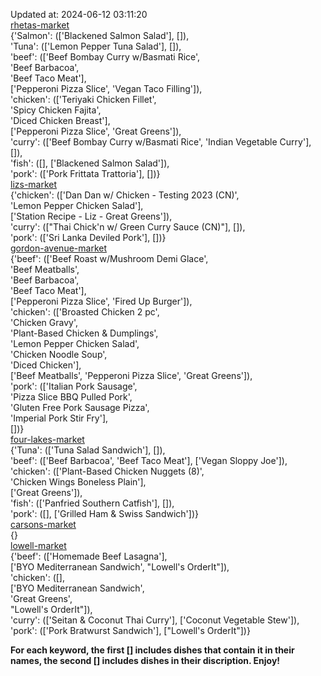 Updated at: 2024-06-12 03:11:20  
[rhetas-market](https://wisc-housingdining.nutrislice.com/menu/rhetas-market/lunch/2024-06-12)  
{'Salmon': (['Blackened Salmon Salad'], []),  
 'Tuna': (['Lemon Pepper Tuna Salad'], []),  
 'beef': (['Beef Bombay Curry w/Basmati Rice',  
           'Beef Barbacoa',  
           'Beef Taco Meat'],  
          ['Pepperoni Pizza Slice', 'Vegan Taco Filling']),  
 'chicken': (['Teriyaki Chicken Fillet',  
              'Spicy Chicken Fajita',  
              'Diced Chicken Breast'],  
             ['Pepperoni Pizza Slice', 'Great Greens']),  
 'curry': (['Beef Bombay Curry w/Basmati Rice', 'Indian Vegetable Curry'], []),  
 'fish': ([], ['Blackened Salmon Salad']),  
 'pork': (['Pork Frittata Trattoria'], [])}  
[lizs-market](https://wisc-housingdining.nutrislice.com/menu/lizs-market/lunch/2024-06-12)  
{'chicken': (['Dan Dan w/ Chicken - Testing 2023 (CN)',  
              'Lemon Pepper Chicken Salad'],  
             ['Station Recipe - Liz - Great Greens']),  
 'curry': (["Thai Chick'n w/ Green Curry Sauce (CN)"], []),  
 'pork': (['Sri Lanka Deviled Pork'], [])}  
[gordon-avenue-market](https://wisc-housingdining.nutrislice.com/menu/gordon-avenue-market/lunch/2024-06-12)  
{'beef': (['Beef Roast w/Mushroom Demi Glace',  
           'Beef Meatballs',  
           'Beef Barbacoa',  
           'Beef Taco Meat'],  
          ['Pepperoni Pizza Slice', 'Fired Up Burger']),  
 'chicken': (['Broasted Chicken 2 pc',  
              'Chicken Gravy',  
              'Plant-Based Chicken & Dumplings',  
              'Lemon Pepper Chicken Salad',  
              'Chicken Noodle Soup',  
              'Diced Chicken'],  
             ['Beef Meatballs', 'Pepperoni Pizza Slice', 'Great Greens']),  
 'pork': (['Italian Pork Sausage',  
           'Pizza Slice BBQ Pulled Pork',  
           'Gluten Free Pork Sausage Pizza',  
           'Imperial Pork Stir Fry'],  
          [])}  
[four-lakes-market](https://wisc-housingdining.nutrislice.com/menu/four-lakes-market/lunch/2024-06-12)  
{'Tuna': (['Tuna Salad Sandwich'], []),  
 'beef': (['Beef Barbacoa', 'Beef Taco Meat'], ['Vegan Sloppy Joe']),  
 'chicken': (['Plant-Based Chicken Nuggets (8)',  
              'Chicken Wings Boneless Plain'],  
             ['Great Greens']),  
 'fish': (['Panfried Southern Catfish'], []),  
 'pork': ([], ['Grilled Ham & Swiss Sandwich'])}  
[carsons-market](https://wisc-housingdining.nutrislice.com/menu/carsons-market/lunch/2024-06-12)  
{}  
[lowell-market](https://wisc-housingdining.nutrislice.com/menu/lowell-market/lunch/2024-06-12)  
{'beef': (['Homemade Beef Lasagna'],  
          ['BYO Mediterranean Sandwich', "Lowell's OrderIt"]),  
 'chicken': ([],  
             ['BYO Mediterranean Sandwich',  
              'Great Greens',  
              "Lowell's OrderIt"]),  
 'curry': (['Seitan & Coconut Thai Curry'], ['Coconut Vegetable Stew']),  
 'pork': (['Pork Bratwurst Sandwich'], ["Lowell's OrderIt"])}  
  
**For each keyword, the first [] includes dishes that contain it in their names, the second [] includes dishes in their discription. Enjoy!**  
